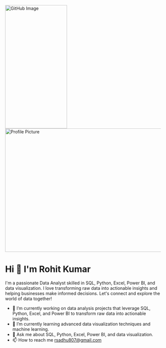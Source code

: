 
<!-- Linked Image -->
<img src="https://github.com/user-attachments/assets/399b3ff1-cca8-427f-a2f8-28826fa2565a" alt="GitHub Image" width="200" height="400">

<!-- Local Image -->
<img src="images/profile-pic.jpg" alt="Profile Picture" width="1800" height="400">

# Hi 👋 I'm Rohit Kumar

I'm a passionate Data Analyst skilled in SQL, Python, Excel, Power BI, and data visualization. I love transforming raw data into actionable insights and helping businesses make informed decisions. Let's connect and explore the world of data together!


- 🔭 I’m currently working on data analysis projects that leverage SQL, Python, Excel, and Power BI to transform raw data into actionable insights.
- 🌱 I’m currently learning advanced data visualization techniques and machine learning.
- 💬 Ask me about SQL, Python, Excel, Power BI, and data visualization.
- 📫 How to reach me rsadhu807@gmail.com
